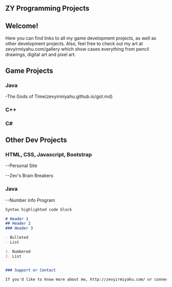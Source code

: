 ## ZY Programming Projects

## Welcome!
Here you can find links to all my game development projects, as well as other development projects. Also, feel free to check out my art at zevyirmiyahu.com/gallery which show cases everything from pencil drawings, digital art and pixel art. 

##  Game Projects
### Java
  -The Gods of Time(zevyirmiyahu.github.io/got.md)

### C++

### C#

## Other Dev Projects

### HTML, CSS, Javascript, Bootstrap
  --Personal Site
  
  --Zev's Brain Breakers
  
### Java
  --Number info Program



```markdown
Syntax highlighted code block

# Header 1
## Header 2
### Header 3

- Bulleted
- List

1. Numbered
2. List


### Support or Contact

If you'd like to know more about me, http://zevyirmiyahu.com/ or connect with me on Facebook at https://www.facebook.com/ZevYirmiyahu 
